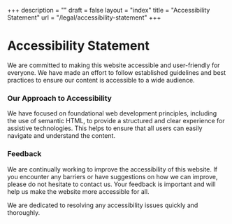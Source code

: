 +++
description = ""
draft = false
layout = "index"
title = "Accessibility Statement"
url = "/legal/accessibility-statement"
+++

# Accessibility Statement
We are committed to making this website accessible and user-friendly for everyone. We have made an effort to follow established guidelines and best practices to ensure our content is accessible to a wide audience.

### Our Approach to Accessibility
We have focused on foundational web development principles, including the use of semantic HTML, to provide a structured and clear experience for assistive technologies. This helps to ensure that all users can easily navigate and understand the content.

### Feedback
We are continually working to improve the accessibility of this website. If you encounter any barriers or have suggestions on how we can improve, please do not hesitate to contact us. Your feedback is important and will help us make the website more accessible for all.

We are dedicated to resolving any accessibility issues quickly and thoroughly.
